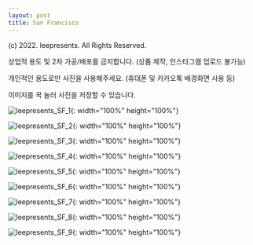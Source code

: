 ```yaml
---
layout: post
title: San Francisco
---
```


(c) 2022. leepresents. All Rights Reserved.

상업적 용도 및 2차 가공/배포를 금지합니다. (상품 제작, 인스타그램 업로드 불가능)

개인적인 용도로만 사진을 사용해주세요. (휴대폰 및 카카오톡 배경화면 사용 등)


이미지를 꾹 눌러 사진을 저장할 수 있습니다.

![leepresents_SF_1](https://user-images.githubusercontent.com/99234975/153119584-626c6d1f-d549-4b01-886f-9bde1cb94378.jpg){: width="100%" height="100%"}

![leepresents_SF_2](https://user-images.githubusercontent.com/99234975/153119591-5f078bfb-b6e2-4be8-b0a1-3063304233f5.jpg){: width="100%" height="100%"}

![leepresents_SF_3](https://user-images.githubusercontent.com/99234975/153119598-110fa03b-f5a8-4e7d-8f53-156f2aa7ddca.jpg){: width="100%" height="100%"}

![leepresents_SF_4](https://user-images.githubusercontent.com/99234975/153119642-04523a7f-fe29-4402-a52d-5ee5f7ceca2a.jpg){: width="100%" height="100%"}

![leepresents_SF_5](https://user-images.githubusercontent.com/99234975/153119646-18422ee6-bc93-4588-9363-5096eaeef377.JPG){: width="100%" height="100%"}

![leepresents_SF_6](https://user-images.githubusercontent.com/99234975/153119651-cf0c1339-27e0-470e-abc4-9ef11d5af053.jpg){: width="100%" height="100%"}

![leepresents_SF_7](https://user-images.githubusercontent.com/99234975/153119692-a6075153-fe68-422a-b702-8ef9f0126f13.JPG){: width="100%" height="100%"}

![leepresents_SF_8](https://user-images.githubusercontent.com/99234975/153119698-3862c49f-db40-4203-b854-5e88160e2c08.JPG){: width="100%" height="100%"}

![leepresents_SF_9](https://user-images.githubusercontent.com/99234975/153119708-a09a6855-a3f8-49f0-9624-0363a7c640af.JPG){: width="100%" height="100%"}

